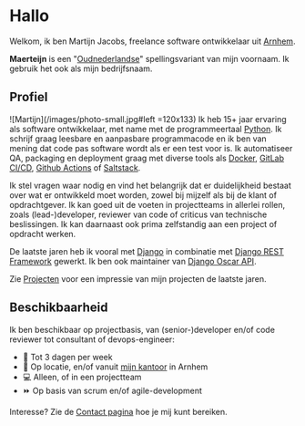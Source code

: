 # Hallo
Welkom, ik ben Martijn Jacobs, freelance software ontwikkelaar uit [Arnhem](https://www.google.nl/maps/place/Arnhem/).


__Maerteijn__ is een "[Oudnederlandse](https://nl.wikipedia.org/wiki/Oudnederlands)" spellingsvariant van mijn voornaam. Ik gebruik het ook als mijn bedrijfsnaam.

## Profiel
![Martijn](/images/photo-small.jpg#left =120x133) Ik heb 15+ jaar ervaring als software ontwikkelaar, met name met de programmeertaal [Python](https://www.python.org/). Ik schrijf graag leesbare en aanpasbare programmacode en ik ben van mening dat code pas software wordt als er een test voor is. Ik automatiseer QA, packaging en deployment graag met diverse tools als [Docker](https://www.docker.com), [GitLab CI/CD](https://docs.gitlab.com/ee/ci/), [Github Actions](https://github.com/features/actions) of [Saltstack](https://www.saltstack.com/).


Ik stel vragen waar nodig en vind het belangrijk dat er duidelijkheid bestaat over wat er ontwikkeld moet worden, zowel bij mijzelf als bij de klant of opdrachtgever. Ik kan goed uit de voeten in projectteams in allerlei rollen, zoals (lead-)developer, reviewer van code of criticus van technische beslissingen. Ik kan daarnaast ook prima zelfstandig aan een project of opdracht werken.


De laatste jaren heb ik vooral met [Django](https://www.djangoproject.com/) in combinatie met [Django REST Framework](https://www.django-rest-framework.org/) gewerkt. Ik ben ook maintainer van [Django Oscar API](https://github.com/django-oscar/django-oscar-api/).


Zie [Projecten](/nl/projecten) voor een impressie van mijn projecten de laatste jaren.

## Beschikbaarheid
Ik ben beschikbaar op projectbasis, van (senior-)developer en/of code reviewer tot consultant of devops-engineer:

- :calendar: Tot 3 dagen per week
- :office: Op locatie, en/of vanuit [mijn kantoor](https://goo.gl/maps/Pr3t1pmqjMt9Y3gaA) in Arnhem
- :computer: Alleen, of in een projectteam
- :fast_forward: Op basis van scrum en/of agile-development

Interesse? Zie de [Contact pagina](/nl/contact) hoe je mij kunt bereiken.
